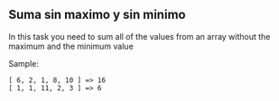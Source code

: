 ## Suma sin maximo y sin minimo

In this task you need to sum all of the values from an array without the
maximum and the minimum value

Sample:

```
[ 6, 2, 1, 8, 10 ] => 16
[ 1, 1, 11, 2, 3 ] => 6
```
